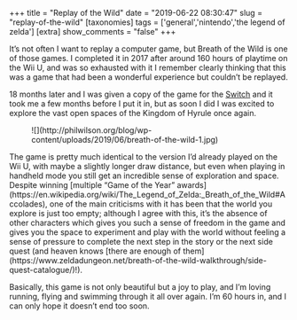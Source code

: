 +++
title = "Replay of the Wild"
date = "2019-06-22 08:30:47"
slug = "replay-of-the-wild"
[taxonomies]
tags = ['general','nintendo','the legend of zelda']
[extra]
show_comments = "false"
+++

It’s not often I want to replay a computer game, but Breath of the Wild is one of those games. I completed it in 2017 after around 160 hours of playtime on the Wii U, and was so exhausted with it I remember clearly thinking that this was a game that had been a wonderful experience but couldn’t be replayed.

18 months later and I was given a copy of the game for the [Switch](https://en.wikipedia.org/wiki/Nintendo_switch) and it took me a few months before I put it in, but as soon I did I was excited to explore the vast open spaces of the Kingdom of Hyrule once again.

<figure class="wp-block-image">![](http://philwilson.org/blog/wp-content/uploads/2019/06/breath-of-the-wild-1.jpg)</figure>The game is pretty much identical to the version I’d already played on the Wii U, with maybe a slightly longer draw distance, but even when playing in handheld mode you still get an incredible sense of exploration and space. Despite winning [multiple “Game of the Year” awards](https://en.wikipedia.org/wiki/The_Legend_of_Zelda:_Breath_of_the_Wild#Accolades), one of the main criticisms with it has been that the world you explore is just too empty; although I agree with this, it’s the absence of other characters which gives you such a sense of freedom in the game and gives you the space to experiment and play with the world without feeling a sense of pressure to complete the next step in the story or the next side quest (and heaven knows [there are enough of them](https://www.zeldadungeon.net/breath-of-the-wild-walkthrough/side-quest-catalogue/)!).

Basically, this game is not only beautiful but a joy to play, and I’m loving running, flying and swimming through it all over again. I’m 60 hours in, and I can only hope it doesn’t end too soon.
